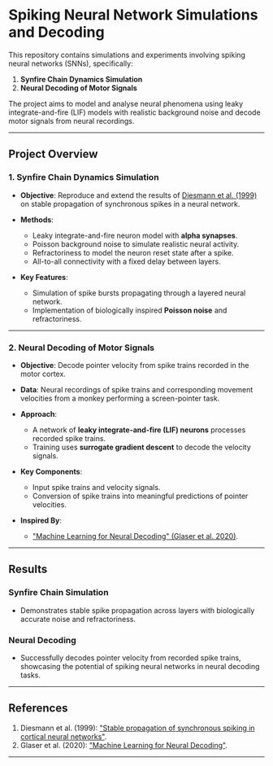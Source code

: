 # Spiking Neural Network Simulations and Decoding

This repository contains simulations and experiments involving spiking neural networks (SNNs), specifically:

1. **Synfire Chain Dynamics Simulation**
2. **Neural Decoding of Motor Signals**

The project aims to model and analyse neural phenomena using leaky integrate-and-fire (LIF) models with realistic background noise and decode motor signals from neural recordings.

---

## Project Overview

### 1. Synfire Chain Dynamics Simulation

- **Objective**: Reproduce and extend the results of [Diesmann et al. (1999)](https://www.nature.com/articles/990101) on stable propagation of synchronous spikes in a neural network.
- **Methods**:
  - Leaky integrate-and-fire neuron model with **alpha synapses**.
  - Poisson background noise to simulate realistic neural activity.
  - Refractoriness to model the neuron reset state after a spike.
  - All-to-all connectivity with a fixed delay between layers.

- **Key Features**:
  - Simulation of spike bursts propagating through a layered neural network.
  - Implementation of biologically inspired **Poisson noise** and refractoriness.


---

### 2. Neural Decoding of Motor Signals

- **Objective**: Decode pointer velocity from spike trains recorded in the motor cortex.
- **Data**: Neural recordings of spike trains and corresponding movement velocities from a monkey performing a screen-pointer task.

- **Approach**:
  - A network of **leaky integrate-and-fire (LIF) neurons** processes recorded spike trains.
  - Training uses **surrogate gradient descent** to decode the velocity signals.

- **Key Components**:
  - Input spike trains and velocity signals.
  - Conversion of spike trains into meaningful predictions of pointer velocities.

- **Inspired By**:
  - ["Machine Learning for Neural Decoding" (Glaser et al. 2020)](https://doi.org/10.1523/ENEURO.0506-19.2020).

---

## Results

### Synfire Chain Simulation
- Demonstrates stable spike propagation across layers with biologically accurate noise and refractoriness.

### Neural Decoding
- Successfully decodes pointer velocity from recorded spike trains, showcasing the potential of spiking neural networks in neural decoding tasks.

---

## References

1. Diesmann et al. (1999): ["Stable propagation of synchronous spiking in cortical neural networks"](https://www.nature.com/articles/990101).
2. Glaser et al. (2020): ["Machine Learning for Neural Decoding"](https://doi.org/10.1523/ENEURO.0506-19.2020).

---
